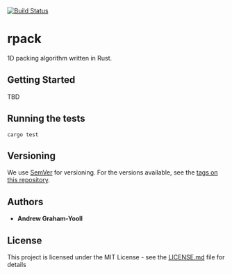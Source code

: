 [![Build Status](https://travis-ci.org/andrewgy8/rpack.svg?branch=master)](https://travis-ci.org/andrewgy8/rpack)

# rpack

1D packing algorithm written in Rust.

## Getting Started

TBD

## Running the tests

	cargo test

## Versioning

We use [SemVer](http://semver.org/) for versioning. For the versions available, see the [tags on this repository](https://github.com/andrewgy8/rpack/tags). 

## Authors

* **Andrew Graham-Yooll** 

## License

This project is licensed under the MIT License - see the [LICENSE.md](LICENSE.md) file for details
